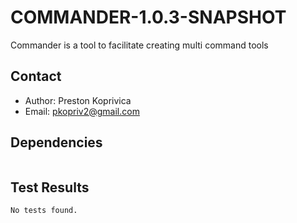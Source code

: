 # COMMANDER-1.0.3-SNAPSHOT

Commander is a tool to facilitate creating multi command tools

## Contact

* Author: Preston Koprivica
* Email: pkopriv2@gmail.com

## Dependencies

```
```

## Test Results

```
No tests found.
```

